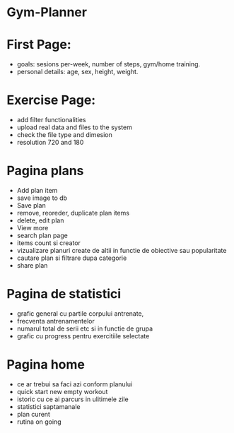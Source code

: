 # Gym-Planner

# First Page:

- goals: sesions per-week, number of steps, gym/home training.
- personal details: age, sex, height, weight.

# Exercise Page:

- add filter functionalities
- upload real data and files to the system
- check the file type and dimesion
- resolution 720 and 180

# Pagina plans

- Add plan item
- save image to db
- Save plan
- remove, reoreder, duplicate plan items
- delete, edit plan
- View more
- search plan page
- items count si creator
- vizualizare planuri create de altii in functie de obiective sau popularitate
- cautare plan si filtrare dupa categorie
- share plan

# Pagina de statistici

- grafic general cu partile corpului antrenate,
- frecventa antrenamentelor
- numarul total de serii etc si in functie de grupa
- grafic cu progress pentru exercitiile selectate

# Pagina home

- ce ar trebui sa faci azi conform planului
- quick start new empty workout
- istoric cu ce ai parcurs in ulitimele zile
- statistici saptamanale
- plan curent
- rutina on going
